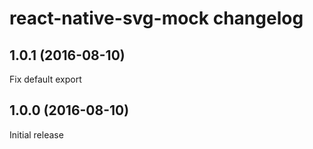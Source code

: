 # react-native-svg-mock changelog

## 1.0.1 (2016-08-10)

Fix default export

## 1.0.0 (2016-08-10)

Initial release
